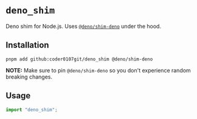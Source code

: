 # `deno_shim`
Deno shim for Node.js. Uses [`@deno/shim-deno`](https://www.npmjs.com/package/@deno/shim-deno)
under the hood.

## Installation
```shell
pnpm add github:coder0107git/deno_shim @deno/shim-deno
```

**NOTE:** Make sure to pin `@deno/shim-deno` so you don't experience 
random breaking changes.

## Usage
```js
import "deno_shim"; 
```
